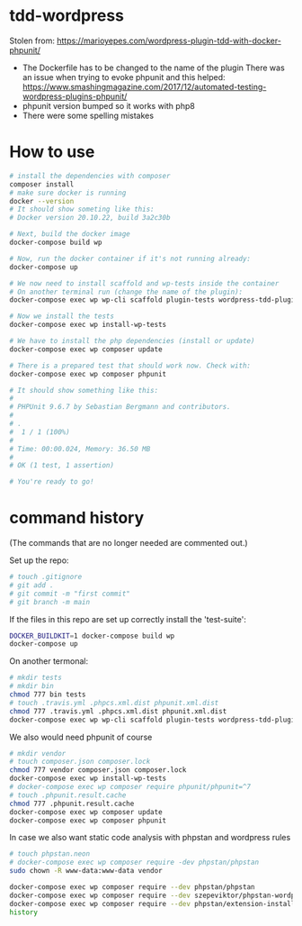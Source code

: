# tdd-wordpress
Stolen from: 
https://marioyepes.com/wordpress-plugin-tdd-with-docker-phpunit/

- The Dockerfile has to be changed to the name of the plugin
There was an issue when trying to evoke phpunit and this helped:
https://www.smashingmagazine.com/2017/12/automated-testing-wordpress-plugins-phpunit/
- phpunit version bumped so it works with php8
- There were some spelling mistakes

# How to use
```bash
# install the dependencies with composer
composer install
# make sure docker is running
docker --version
# It should show someting like this:
# Docker version 20.10.22, build 3a2c30b

# Next, build the docker image
docker-compose build wp

# Now, run the docker container if it's not running already:
docker-compose up

# We now need to install scaffold and wp-tests inside the container
# On another terminal run (change the name of the plugin):
docker-compose exec wp wp-cli scaffold plugin-tests wordpress-tdd-plugin

# Now we install the tests
docker-compose exec wp install-wp-tests

# We have to install the php dependencies (install or update)
docker-compose exec wp composer update

# There is a prepared test that should work now. Check with:
docker-compose exec wp composer phpunit

# It should show something like this:
# 
# PHPUnit 9.6.7 by Sebastian Bergmann and contributors.
# 
# .                                                                  
#  1 / 1 (100%)
# 
# Time: 00:00.024, Memory: 36.50 MB
# 
# OK (1 test, 1 assertion)

# You're ready to go!
```
# command history
(The commands that are no longer needed are commented out.)

Set up the repo:
```bash
# touch .gitignore
# git add .
# git commit -m "first commit"
# git branch -m main
``` 

If the files in this repo are set up correctly install the 'test-suite':
```bash
DOCKER_BUILDKIT=1 docker-compose build wp
docker-compose up
```

On another termonal:
```bash
# mkdir tests
# mkdir bin
chmod 777 bin tests
# touch .travis.yml .phpcs.xml.dist phpunit.xml.dist
chmod 777 .travis.yml .phpcs.xml.dist phpunit.xml.dist
docker-compose exec wp wp-cli scaffold plugin-tests wordpress-tdd-plugin


```

We also would need phpunit of course
```bash
# mkdir vendor
# touch composer.json composer.lock
chmod 777 vendor composer.json composer.lock
docker-compose exec wp install-wp-tests
# docker-compose exec wp composer require phpunit/phpunit=^7
# touch .phpunit.result.cache
chmod 777 .phpunit.result.cache
docker-compose exec wp composer update
docker-compose exec wp composer phpunit
``` 

In case we also want static code analysis with phpstan and wordpress rules
```bash
# touch phpstan.neon
# docker-compose exec wp composer require -dev phpstan/phpstan
sudo chown -R www-data:www-data vendor

docker-compose exec wp composer require --dev phpstan/phpstan
docker-compose exec wp composer require --dev szepeviktor/phpstan-wordpress
docker-compose exec wp composer require --dev phpstan/extension-installer
history
``` 